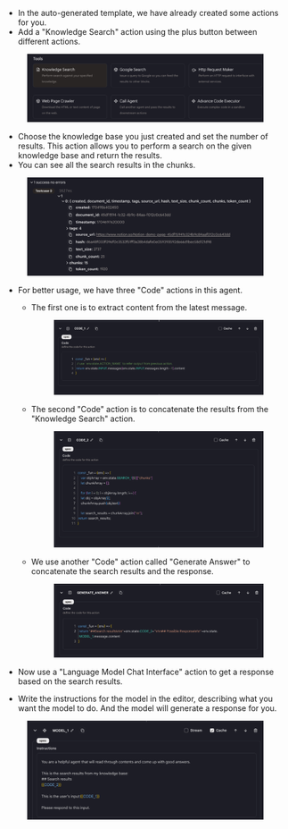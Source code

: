 - In the auto-generated template, we have already created some actions for you.
- Add a "Knowledge Search" action using the plus button between different actions.


<figure><img src="../../images/deign-your-agent-1.png"></figure>

- Choose the knowledge base you just created and set the number of results. This action allows you to perform a search on the given knowledge base and return the results.
- You can see all the search results in the chunks.

<figure><img src="../../images/deign-your-agent-2.png"></figure>

- For better usage, we have three "Code" actions in this agent.
    - The first one is to extract content from the latest message.
        
        <figure><img src="../../images/deign-your-agent-3.png"></figure>
        
    - The second "Code" action is to concatenate the results from the "Knowledge Search" action.
        
        <figure><img src="../../images/deign-your-agent-4.png"></figure>
        
    - We use another "Code" action called "Generate Answer" to concatenate the search results and the response.
        
        <figure><img src="../../images/deign-your-agent-5.png"></figure>
        
- Now use a "Language Model Chat Interface" action to get a response based on the search results.
- Write the instructions for the model in the editor, describing what you want the model to do. And the model will generate a response for you.
<figure><img src="../../images/deign-your-agent-6.png"></figure>
